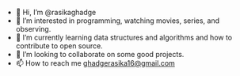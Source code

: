 - 👋 Hi, I’m @rasikaghadge
- 👀 I’m interested in programming, watching movies, series, and observing.
- 🌱 I’m currently learning data structures and algorithms and how to contribute to open source.
- 💞️ I’m looking to collaborate on some good projects.
- 📫 How to reach me ghadgerasika16@gmail.com 

<!---
rasikaghadge/rasikaghadge is a ✨ special ✨ repository because its `README.md` (this file) appears on your GitHub profile.
You can click the Preview link to take a look at your changes.
--->
